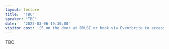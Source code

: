 ```yaml
---
layout: lecture
title:  "TBC"
speaker: "TBC"
date:   '2025-03-06 19:30:00'
visitor_cost: '£5 on the door at BRLSI or book via Eventbrite to access on Zoom'
---
```

TBC